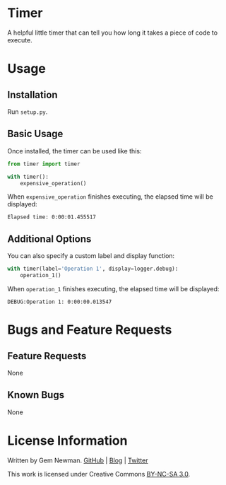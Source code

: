 Timer
=====

A helpful little timer that can tell you how long it takes a piece of code to execute.

Usage
=====

Installation
------------

Run `setup.py`.

Basic Usage
-----------

Once installed, the timer can be used like this:

```python
from timer import timer

with timer():
    expensive_operation()
```

When `expensive_operation` finishes executing, the elapsed time will be displayed:

```
Elapsed time: 0:00:01.455517
```

Additional Options
------------------

You can also specify a custom label and display function:

```python
with timer(label='Operation 1', display=logger.debug):
    operation_1()
```

When `operation_1` finishes executing, the elapsed time will be displayed:

```
DEBUG:Operation 1: 0:00:00.013547
```

Bugs and Feature Requests
=========================

Feature Requests
----------------

None

Known Bugs
----------

None

License Information
===================

Written by Gem Newman. [GitHub](https://github.com/spurll/) | [Blog](http://www.startleddisbelief.com) | [Twitter](https://twitter.com/spurll)

This work is licensed under Creative Commons [BY-NC-SA 3.0](https://creativecommons.org/licenses/by-nc-sa/3.0/).

